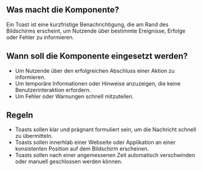 
## Was macht die Komponente?
Ein Toast ist eine kurzfristige Benachrichtigung, die am Rand des Bildschirms erscheint, um Nutzende über bestimmte Ereignisse, Erfolge oder Fehler zu informieren.

## Wann soll die Komponente eingesetzt werden?
* Um Nutzende über den erfolgreichen Abschluss einer Aktion zu informieren.
* Um temporäre Informationen oder Hinweise anzuzeigen, die keine Benutzerinteraktion erfordern.
* Um Fehler oder Warnungen schnell mitzuteilen.

## Regeln
* Toasts sollen klar und prägnant formuliert sein, um die Nachricht schnell zu übermitteln.
* Toasts sollen innerhlab einer Webseite oder Applikation an einer konsistenten Position auf dem Bildschirm erscheinen.
* Toasts sollen nach einer angemessenen Zeit automatisch verschwinden oder manuell geschlossen werden können.
